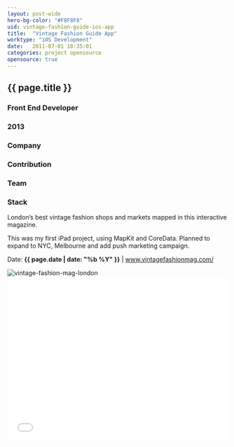 ```yaml
---
layout: post-wide
hero-bg-color: "#F8F8F8"
uid: vintage-fashion-guide-ios-app
title:  "Vintage Fashion Guide App"
worktype: "iOS Development"
date:   2011-07-01 18:35:01
categories: project opensource
opensource: true
---
```


<div class="project-description">
  <div class="row clearfix">
    <div class="col">
      <h2 class="project-title">{{ page.title }}</h2>
      <h3>Front End Developer</h3>
      <h3>2013</h3>
    </div>
    <div class="col">
      <h3>
        Company
      </h3>
      <p>
      </p>
    </div>
    <div class="col">
      <h3>Contribution</h3>
    </div>
    <div class="col">
      <h3>Team</h3>
      <p>
      </p>
      <h3>Stack</h3>
      <p>
      </p>
    </div>
  </div>
</div>

<p>
	London’s best vintage fashion shops and markets mapped in this interactive magazine.
</p>
<p>
	This was my first iPad project, using MapKit and CoreData.  Planned to expand to NYC, Melbourne and add push marketing campaign.
</p>

<p class="meta">Date: <strong>{{ page.date | date: "%b %Y" }}</strong> | <a href="http://www.vintagefashionmag.com/">www.vintagefashionmag.com/</a></p>

<div class="showcase">
	<img src="/img/vintage-fashion-guide-ios-app/vintage-fashion-mag-london.jpg" alt="vintage-fashion-mag-london">
  <iframe src="//player.vimeo.com/video/28765397" width="500" height="375" frameborder="0"> </iframe>
</div>

